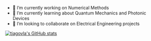 - 🔭 I’m currently working on Numerical Methods
- 🌱 I’m currently learning about Quantum Mechanics and Photonic Devices
- 👯 I’m looking to collaborate on Electrical Engineering projects


[![tiagovla's GitHub stats](https://github-readme-stats.vercel.app/api?username=tiagovla&show_icons=true&theme=tokyonight)](https://github.com/anuraghazra/github-readme-stats)

